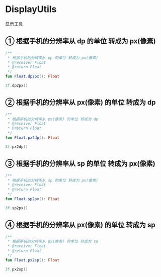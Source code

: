 # DisplayUtils

显示工具

## ① 根据手机的分辨率从 dp 的单位 转成为 px(像素)

```kotlin
/**
 * 根据手机的分辨率从 dp 的单位 转成为 px(像素)
 * @receiver Float
 * @return Float
 */
fun Float.dp2px(): Float
```

```kotlin
3f.dp2px()
```

## ② 根据手机的分辨率从 px(像素) 的单位 转成为 dp

```kotlin
/**
 * 根据手机的分辨率从 px(像素) 的单位 转成为 dp
 * @receiver Float
 * @return Float
 */
fun Float.px2dp(): Float
```

```kotlin
3f.px2dp()
```

## ③ 根据手机的分辨率从 sp 的单位 转成为 px(像素)

```kotlin
/**
 * 根据手机的分辨率从 sp 的单位 转成为 px(像素)
 * @receiver Float
 * @return Float
 */
fun Float.sp2px(): Float
```

```kotlin
3f.sp2px()
```

## ④ 根据手机的分辨率从 px(像素) 的单位 转成为 sp

```kotlin
/**
 * 根据手机的分辨率从 px(像素) 的单位 转成为 sp
 * @receiver Float
 * @return Float
 */
fun Float.px2sp(): Float
```

```kotlin
3f.px2sp()
```